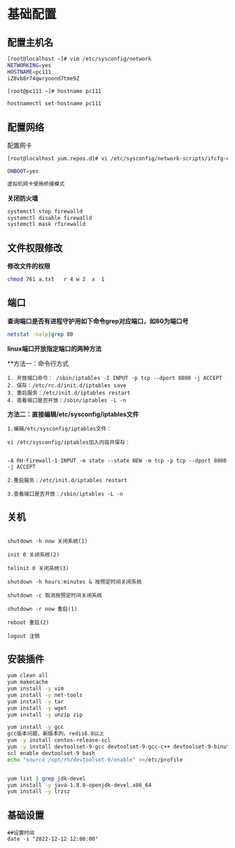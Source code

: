 # 基础配置

## 配置主机名

```bash
[root@localhost ~]# vim /etc/sysconfig/network
NETWORKING=yes
HOSTNAME=pc111
iZ8vb8r74qwryoond7tme9Z

[root@pc111 ~]# hostname pc111

hostnamectl set-hostname pc111
```

## 配置网络

配置网卡

```bash
[root@localhost yum.repos.d]# vi /etc/sysconfig/network-scripts/ifcfg-enp0s3

ONBOOT=yes

虚拟机网卡使用桥接模式
```

**关闭防火墙**

```bash
systemctl stop firewalld 
systemctl disable firewalld
systemctl mask rfirewalld
```

## 文件权限修改

**修改文件的权限**

```bash
chmod 761 a.txt   r 4 w 2  x  1
```

## 端口

**查询端口是否有进程守护用如下命令grep对应端口，如80为端口号**

```bash
netstat -nalp|grep 80
```

**linux端口开放指定端口的两种方法**

**方法一：命令行方式

```shell
1. 开放端口命令： /sbin/iptables -I INPUT -p tcp --dport 8080 -j ACCEPT
2. 保存：/etc/rc.d/init.d/iptables save
3. 重启服务：/etc/init.d/iptables restart
4. 查看端口是否开放：/sbin/iptables -L -n
```

**方法二：直接编辑/etc/sysconfig/iptables文件**

```shell
1.编辑/etc/sysconfig/iptables文件：

vi /etc/sysconfig/iptables加入内容并保存：


-A RH-Firewall-1-INPUT -m state --state NEW -m tcp -p tcp --dport 8080 -j ACCEPT

2.重启服务：/etc/init.d/iptables restart

3.查看端口是否开放：/sbin/iptables -L -n
```

## 关机

```shell

shutdown -h now 关闭系统(1)

init 0 关闭系统(2)

telinit 0 关闭系统(3)

shutdown -h hours:minutes & 按预定时间关闭系统

shutdown -c 取消按预定时间关闭系统

shutdown -r now 重启(1)

reboot 重启(2)

logout 注销
```

## 安装插件

```bash
yum clean all
yum makecache
yum install -y vim
yum install -y net-tools
yum install -y tar
yum install -y wget
yum install -y unzip zip

yum install -y gcc
gcc版本问题，新版本的。redis6.0以上
yum -y install centos-release-scl
yum -y install devtoolset-9-gcc devtoolset-9-gcc-c++ devtoolset-9-binutils
scl enable devtoolset-9 bash
echo "source /opt/rh/devtoolset-9/enable" >>/etc/profile


yum list | grep jdk-devel
yum install -y java-1.8.0-openjdk-devel.x86_64
yum install -y lrzsz
```

## 基础设置

```shell
##设置时间
date -s "2022-12-12 12:00:00"
```
